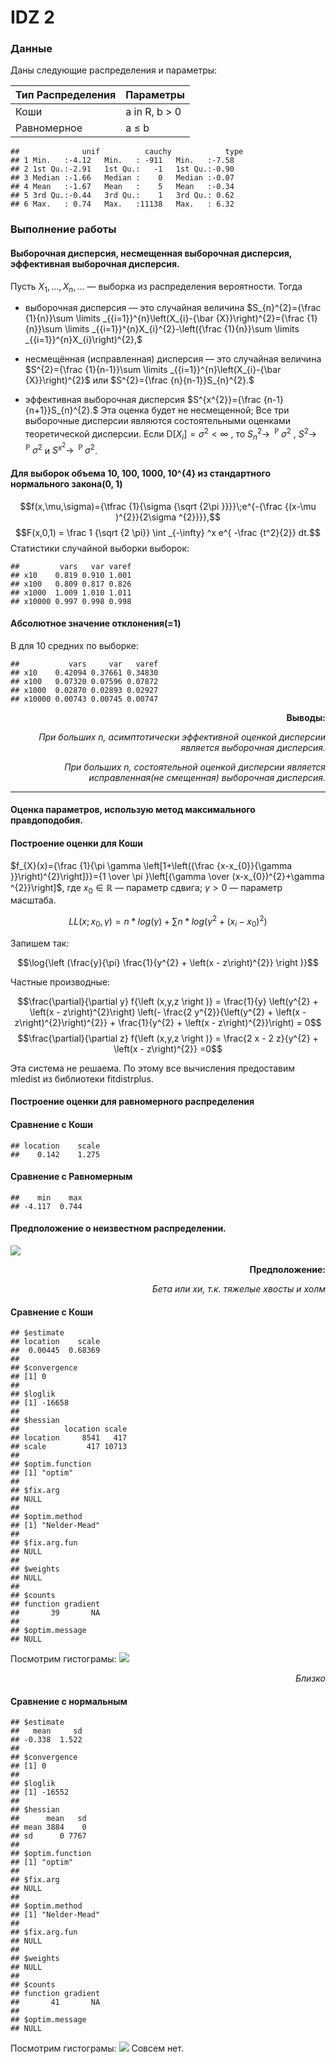 # IDZ 2
  
  



<a name="Idz_2"></a>
### Данные

Даны следующие распределения и параметры:

Тип Распределения			      | Параметры
----------------------------|--------------
Коши						            | a in R, b > 0 
Равномерное				        	| a ≤ b


```
##              unif          cauchy            type
## 1 Min.   :-4.12   Min.   : -911   Min.   :-7.58  
## 2 1st Qu.:-2.91   1st Qu.:   -1   1st Qu.:-0.90  
## 3 Median :-1.66   Median :    0   Median :-0.07  
## 4 Mean   :-1.67   Mean   :    5   Mean   :-0.34  
## 5 3rd Qu.:-0.44   3rd Qu.:    1   3rd Qu.: 0.62  
## 6 Max.   : 0.74   Max.   :11138   Max.   : 6.32
```

### Выполнение работы

#### Выборочная дисперсия, несмещенная выборочная дисперсия, эффективная выборочная дисперсия.

Пусть $X_{1},\ldots ,X_{n},\ldots$  — выборка из распределения вероятности. Тогда

- выборочная дисперсия — это случайная величина $S_{n}^{2}={\frac  {1}{n}}\sum \limits _{{i=1}}^{n}\left(X_{i}-{\bar  {X}}\right)^{2}={\frac  {1}{n}}\sum \limits _{{i=1}}^{n}X_{i}^{2}-\left({\frac  {1}{n}}\sum \limits _{{i=1}}^{n}X_{i}\right)^{2},$

- несмещённая (исправленная) дисперсия — это случайная величина $S^{2}={\frac  {1}{n-1}}\sum \limits _{{i=1}}^{n}\left(X_{i}-{\bar  {X}}\right)^{2}$ или $S^{2}={\frac  {n}{n-1}}S_{n}^{2}.$

- эффективная выборочная дисперсия $S^{x^{2}}={\frac  {n-1}{n+1}}S_{n}^{2}.$ Эта оценка будет не несмещенной;
Все три выборочные дисперсии являются состоятельными оценками теоретической дисперсии. Если ${\mathrm  {D}}[X_{i}]=\sigma ^{2}<\infty$ , то $S_{n}^{2}\to ^{{\!\!\!\!\!\!{\mathbb  {P}}}}\;\sigma ^{2}$
, $S^{2}\to ^{{\!\!\!\!\!\!{\mathbb  {P}}}}\;\sigma ^{2}$ и $S^{x^{2}}\to ^{{\!\!\!\!\!\!{\mathbb  {P}}}}\;\sigma ^{2}$.



####	Для выборок объема 10, 100, 1000, 10^{4} из стандартного нормального закона(0, 1)

$$f(x,\mu,\sigma)={\tfrac {1}{\sigma {\sqrt {2\pi }}}}\;e^{-{\frac {(x-\mu )^{2}}{2\sigma ^{2}}}},$$
$$F(x,0,1) = \frac 1 {\sqrt {2 \pi}} \int _{-\infty} ^x e^{ -\frac {t^2}{2}} dt.$$
Статистики случайной выборки выборок:


```
##         vars   var varef
## x10    0.819 0.910 1.001
## x100   0.809 0.817 0.826
## x1000  1.009 1.010 1.011
## x10000 0.997 0.998 0.998
```

#### Абсолютное значение отклонения(=1)



В для 10 средних по выборке:


```
##           vars     var   varef
## x10    0.42094 0.37661 0.34830
## x100   0.07320 0.07596 0.07872
## x1000  0.02870 0.02893 0.02927
## x10000 0.00743 0.00745 0.00747
```

<p align="right"><b>Выводы:</b></p>
<p align="right"><i>При больших n, асимптотически эффективной оценкой дисперсии 
является выборочная дисперсия. </i></p></p>
<p align="right"><i>При больших n, состоятельной оценкой дисперсии 
является исправленная(не смещенная) выборочная дисперсия.</i></p></p>

----

#### Оценка параметров, использую метод максимального правдоподобия.



#### Построение оценки для Коши

$f_{X}(x)={\frac  {1}{\pi \gamma \left[1+\left({\frac  {x-x_{0}}{\gamma }}\right)^{2}\right]}}={1 \over \pi }\left[{\gamma  \over (x-x_{0})^{2}+\gamma ^{2}}\right]$, где ${\displaystyle x_{0}\in \mathbb {R} }$ — параметр сдвига; ${\displaystyle \gamma >0}$ — параметр масштаба.

$$LL(x;x_{0},\gamma)=n*log(\gamma)+\sum n*log(\gamma^2 + (x_{i}−x_{0})^ 2 )$$

Запишем так:

$$\log{\left (\frac{y}{\pi} \frac{1}{y^{2} + \left(x - z\right)^{2}} \right )}$$

Частные производные:

$$\frac{\partial}{\partial y} f{\left (x,y,z \right )} = \frac{1}{y} \left(y^{2} + \left(x - z\right)^{2}\right) \left(- \frac{2 y^{2}}{\left(y^{2} + \left(x - z\right)^{2}\right)^{2}} + \frac{1}{y^{2} + \left(x - z\right)^{2}}\right) = 0$$
$$\frac{\partial}{\partial z} f{\left (x,y,z \right )} = \frac{2 x - 2 z}{y^{2} + \left(x - z\right)^{2}} =0$$

Эта система не решаема. По этому все вычисления предоставим mledist из библиотеки fitdistrplus. 

#### Построение оценки для равномерного распределения


#### Сравнение с Коши


```
## location    scale 
##    0.142    1.275
```

#### Сравнение с Равномерным


```
##    min    max 
## -4.117  0.744
```


#### Предположение о неизвестном распределении.

![](README_figs/README-unnamed-chunk-8-1.png)<!-- -->

<p align="right"><b>Предположение:</b></p>
<p align="right"><i>Бета или хи, т.к. тяжелые хвосты и холм</i></p></p>

#### Сравнение с Коши


```
## $estimate
## location    scale 
##  0.00445  0.68369 
## 
## $convergence
## [1] 0
## 
## $loglik
## [1] -16658
## 
## $hessian
##          location scale
## location     8541   417
## scale         417 10713
## 
## $optim.function
## [1] "optim"
## 
## $fix.arg
## NULL
## 
## $optim.method
## [1] "Nelder-Mead"
## 
## $fix.arg.fun
## NULL
## 
## $weights
## NULL
## 
## $counts
## function gradient 
##       39       NA 
## 
## $optim.message
## NULL
```
Посмотрим гистограмы:
![](README_figs/README-unnamed-chunk-10-1.png)<!-- -->
<p align="right"><i>Близко</i></p></p>


#### Сравнение с нормальным


```
## $estimate
##   mean     sd 
## -0.338  1.522 
## 
## $convergence
## [1] 0
## 
## $loglik
## [1] -16552
## 
## $hessian
##      mean   sd
## mean 3884    0
## sd      0 7767
## 
## $optim.function
## [1] "optim"
## 
## $fix.arg
## NULL
## 
## $optim.method
## [1] "Nelder-Mead"
## 
## $fix.arg.fun
## NULL
## 
## $weights
## NULL
## 
## $counts
## function gradient 
##       41       NA 
## 
## $optim.message
## NULL
```

Посмотрим гистограмы:
![](README_figs/README-unnamed-chunk-12-1.png)<!-- -->
Совсем нет.
